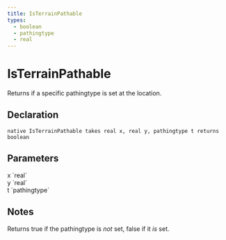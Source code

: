 ```yaml
---
title: IsTerrainPathable
types:
  - boolean
  - pathingtype
  - real
---
```


# IsTerrainPathable
Returns if a specific pathingtype is set at the location.

## Declaration

```
native IsTerrainPathable takes real x, real y, pathingtype t returns boolean
```

## Parameters
<dl>
  <dt>x `real`</dt>
  <dd></dd>

  <dt>y `real`</dt>
  <dd></dd>

  <dt>t `pathingtype`</dt>
  <dd></dd>
</dl>

## Notes 
Returns true if the pathingtype is *not* set, false if it *is* set.